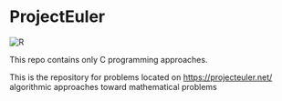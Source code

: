 # ProjectEuler



![R](https://user-images.githubusercontent.com/55115769/198847562-f50f20b1-47e1-46b1-86ad-df79b71eca1b.jpg)






This repo contains only C programming approaches.

This is the repository for problems located on https://projecteuler.net/ algorithmic approaches toward mathematical problems
